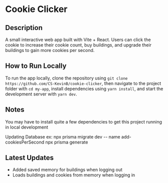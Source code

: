 # Cookie Clicker

## Description
A small interactive web app built with Vite + React. Users can click the cookie to increase their cookie count, buy buildings, and upgrade their buildings to gain more cookies per second.

## How to Run Locally
To run the app locally, clone the repository using `git clone https://github.com/CS-KevinB/cookie-clicker`, then navigate to the project folder with `cd my-app`, install dependencies using `yarn install`, and start the development server with `yarn dev`.

## Notes
You may have to install quite a few dependencies to get this project running in local development

Updating Database
ex: npx prisma migrate dev -- name add-cookiesPerSecond
npx prisma generate

## Latest Updates
- Added saved memory for buildings when logging out
- Loads buildings and cookies from memory when logging in
